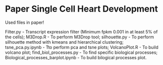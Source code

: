 # Paper Single Cell Heart Development

Used files in paper!

Filter.py - Transcript expression filter (Minimum fpkm 0.001 in at least 5% of the cells);
M3Drop.R - To perform M3Drop tool;
silhouette.py - To perform silhouette method with kmeans and hierarchical clustering;
tsne_pca.py.ipynb - Tto perform pca and tsne plots;
VolcanoPlot.R - To build volcano plot;
find_biol_processes.py - To find specific biological processes;
Biological_processes_barplot.ipynb - To build bilogical processes plot.
